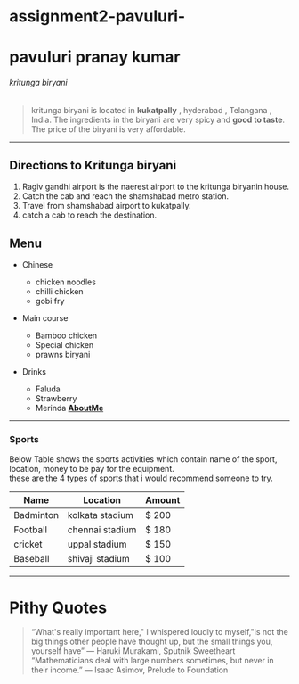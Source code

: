 # assignment2-pavuluri-

# pavuluri pranay kumar 

###### kritunga biryani 

> kritunga biryani is located in **kukatpally** , hyderabad , Telangana , India. The ingredients in the biryani are very spicy and **good to taste**. The price of the biryani is very affordable.  


---
## Directions to Kritunga biryani 

1. Ragiv gandhi airport is the naerest airport to the kritunga biryanin house.
2. Catch the cab and reach the shamshabad metro station.
3. Travel from shamshabad airport to kukatpally.
4. catch a cab to reach the destination.


## Menu
* Chinese 
  - chicken noodles
  - chilli chicken
  - gobi fry

* Main course
  - Bamboo chicken 
  - Special chicken 
  - prawns biryani 
  
* Drinks
  - Faluda
  - Strawberry
  - Merinda 
**[AboutMe](Aboutme.md)**


---


### Sports
Below Table shows the sports activities which contain name of the sport, location, money to be pay for the equipment.<br>these are the 4 types of sports that i would recommend someone to try.

Name       | Location        | Amount 
---        | ---             | ---
Badminton  | kolkata stadium |$ 200
Football   | chennai stadium |$ 180
cricket    | uppal stadium   |$ 150
Baseball   | shivaji stadium |$ 100
---

# Pithy Quotes
> “What's really important here," I whispered loudly to myself,"is not the big things other people have thought up, but the small things you, yourself have”
> ― Haruki Murakami, Sputnik Sweetheart
> “Mathematicians deal with large numbers sometimes, but never in their income.”
> ― Isaac Asimov, Prelude to Foundation